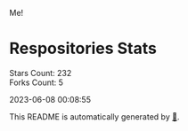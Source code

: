 Me!

# Respositories Stats
Stars Count: 232  
Forks Count: 5

2023-06-08 00:08:55  

This README is automatically generated by [🐰](https://github.com/rnitta/rnitta).
